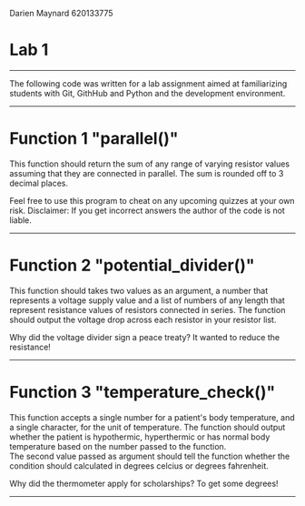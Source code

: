 Darien Maynard 620133775

# Lab 1

----------------------------------------------------------------------------------------------

The following code was written for a lab assignment aimed at familiarizing 
students with Git, GithHub and Python and the development environment.

----------------------------------------------------------------------------------------------

# Function 1 "parallel()" 

This function should return the sum of any range of varying resistor values assuming 
that they are connected in parallel. The sum is rounded off to 3 decimal places.

Feel free to use this program to cheat on any upcoming quizzes at your own risk.
Disclaimer: If you get incorrect answers the author of the code is not liable.

----------------------------------------------------------------------------------------------

# Function 2 "potential_divider()"

This function should takes two values as an argument, a number that represents a 
voltage supply value and a list of numbers of any length that represent resistance values of 
resistors connected in series. The function should output the voltage drop across 
each resistor in your resistor list.

Why did the voltage divider sign a peace treaty? It wanted to reduce the resistance!

----------------------------------------------------------------------------------------------

# Function 3 "temperature_check()"

This function accepts a single number for a patient's body temperature, and a single character, 
for the unit of temperature. The function should output whether the patient is hypothermic, 
hyperthermic or has normal body temperature based on the number passed to the function.  
The second value passed as argument should tell the function whether the condition should 
calculated in degrees celcius or degrees fahrenheit.
    
Why did the thermometer apply for scholarships? To get some degrees!


----------------------------------------------------------------------------------------------